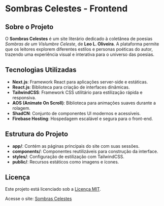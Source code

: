 # Sombras Celestes - Frontend

## Sobre o Projeto
O **Sombras Celestes** é um site literário dedicado à coletânea de poesias *Sombras de um Vislumbre Celeste*, de **Leo L. Oliveira**. A plataforma permite que os leitores explorem diferentes estilos e personas poéticas do autor, trazendo uma experiência visual e interativa para o universo das poesias.

## Tecnologias Utilizadas
- **Next.js**: Framework React para aplicações server-side e estáticas.
- **React.js**: Biblioteca para criação de interfaces dinâmicas.
- **TailwindCSS**: Framework CSS utilitário para estilização rápida e responsiva.
- **AOS (Animate On Scroll)**: Biblioteca para animações suaves durante a rolagem.
- **ShadCN**: Conjunto de componentes UI modernos e acessíveis.
- **Firebase Hosting**: Hospedagem escalável e segura para o front-end.

## Estrutura do Projeto
- **app/**: Contém as páginas principais do site com suas sessões.
- **components/**: Componentes reutilizáveis para construção da interface.
- **styles/**: Configuração de estilização com TailwindCSS.
- **public/**: Recursos estáticos como imagens e ícones.

## Licença
Este projeto está licenciado sob a [Licença MIT](LICENSE).

Acesse o site: [Sombras Celestes](https://heavenly-shadows.web.app/)